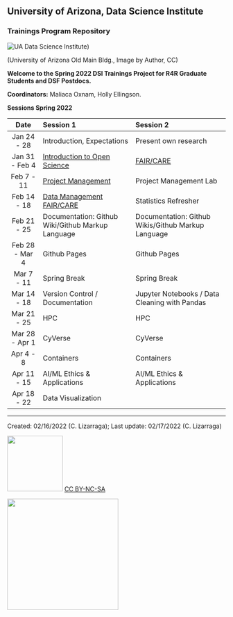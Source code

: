 ## University of Arizona, Data Science Institute
###  Trainings Program Repository

![UA Data Science Institute ](./images/UA_OldMain.jpg))

(University of Arizona Old Main Bldg., Image by Author, CC)

**Welcome to the Spring 2022 DSI Trainings Project for R4R Graduate Students and DSF Postdocs.**

**Coordinators:** Maliaca Oxnam, Holly Ellingson.

**Sessions Spring 2022**

| Date | Session 1 | Session 2 |
| :---: | :---       | :---  |
|  Jan 24 - 28 |   Introduction, Expectations |  Present own research |
|Jan 31 - Feb 4   |  [Introduction to Open Science](OpenScience.md) |  [FAIR/CARE](FAIR-CARE.md) |
|  Feb 7 - 11 |  [Project Management](./ProjectManagement.md) |  Project Management Lab |
| Feb 14 - 18   | [Data Management FAIR/CARE](DataManagement.md) |  Statistics Refresher |
|Feb 21 - 25   |  Documentation: Github Wiki/Github Markup Language |  Documentation: Github Wikis/Github Markup Language |
| Feb 28 - Mar 4   |  Github Pages | Github Pages  |
| Mar 7 - 11   | Spring Break  | Spring Break  |
| Mar 14 - 18   |  Version Control / Documentation |  Jupyter Notebooks / Data Cleaning with Pandas  |
| Mar 21 - 25   |  HPC | HPC  |
| Mar 28 - Apr 1   | CyVerse  | CyVerse  |
| Apr 4 - 8    |  Containers |  Containers  |
| Apr 11 - 15   |  AI/ML Ethics & Applications |  AI/ML Ethics & Applications |
| Apr 18 - 22   | Data Visualization  |   |


***

Created: 02/16/2022 (C. Lizarraga);
Last update: 02/17/2022 (C. Lizarraga)

<img src="https://mirrors.creativecommons.org/presskit/buttons/88x31/png/by-nc-sa.png" width="128">  [CC BY-NC-SA](https://creativecommons.org/licenses/by-nc-sa/4.0/)

<img src="https://datascience.arizona.edu/sites/default/files/footer-logo.png" width="256">
